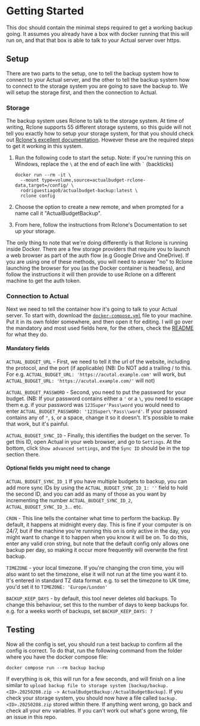 # Getting Started

This doc should contain the minimal steps required to get a working backup going. It assumes you already have a box with docker running that this will run on, and that that box is able to talk to your Actual server over https.

## Setup

There are two parts to the setup, one to tell the backup system how to connect to your Actual server, and the other to tell the backup system how to connect to the storage system you are going to save the backup to. We will setup the storage first, and then the connection to Actual.

### Storage

The backup system uses Rclone to talk to the storage system. At time of writing, Rclone supports 55 different storage systems, so this guide will not tell you exactly how to setup your storage system, for that you should check out [Rclone's excellent documentation](https://rclone.org/docs/). However these are the required steps to get it working in this system.

1. Run the following code to start the setup. Note: if you're running this on Windows, replace the `\` at the end of each line with `` ` `` (backticks)

   ```shell
   docker run --rm -it \
     --mount type=volume,source=actualbudget-rclone-data,target=/config/ \
     rodriguestiago0/actualbudget-backup:latest \
     rclone config
   ```

2. Choose the option to create a new remote, and when prompted for a name call it "ActualBudgetBackup".
3. From here, follow the instructions from Rclone's Documentation to set up your storage.

The only thing to note that we're doing differently is that Rclone is running inside Docker. There are a few storage providers that require you to launch a web browser as part of the auth flow (e.g Google Drive and OneDrive). If you are using one of these methods, you will need to answer "no" to Rclone launching the browser for you (as the Docker container is headless), and follow the instructions it will then provide to use Rclone on a different machine to get the auth token.

### Connection to Actual

Next we need to tell the container how it's going to talk to your Actual server. To start with, download the [`docker-compose.yml`](/docker-compose.yml?raw=1) file to your machine. Put it in its own folder somewhere, and then open it for editing. I will go over the mandatory and most used fields here, for the others, check the [README](/README) for what they do.

#### Mandatory fields

`ACTUAL_BUDGET_URL` - First, we need to tell it the url of the website, including the protocol, and the port (if applicable) (NB: Do NOT add a trailing / to this. For e.g. `ACTUAL_BUDGET_URL: 'https://acutal.example.com'` will work, but `ACTUAL_BUDGET_URL: 'https://acutal.example.com/'` will not)

`ACTUAL_BUDGET_PASSWORD` - Second, you need to put the password for your budget. (NB: If your password contains either a `'` or a `\`, you need to escape them e.g. if your password was `123Super'Pass\word` you would need to enter `ACTUAL_BUDGET_PASSWORD: '123Super\'Pass\\word'`. If your password contains any of `"`, `$`, or a space, change it so it doesn't. It's possible to make that work, but it's painful.

`ACTUAL_BUDGET_SYNC_ID` - Finally, this identifies the budget on the server. To get this ID, open Actual in your web browser, and go to `Settings`. At the bottom, click `Show advanced settings`, and the `Sync ID` should be in the top section there.

#### Optional fields you might need to change

`ACTUAL_BUDGET_SYNC_ID_1` If you have multiple budgets to backup, you can add more sync IDs by using the `ACTUAL_BUDGET_SYNC_ID_1: ''` field to hold the second ID, and you can add as many of those as you want by incrementing the number `ACTUAL_BUDGET_SYNC_ID_2`, `ACTUAL_BUDGET_SYNC_ID_3`... etc.

`CRON` - This line tells the container what time to perform the backup. By default, it happens at midnight every day. This is fine if your computer is on 24/7, but if the machine you're running this on is only active in the day, you might want to change it to happen when you know it will be on. To do this, enter any valid cron string, but note that the default config only allows one backup per day, so making it occur more frequently will overwrite the first backup.

`TIMEZONE` - your local timezone. If you're changing the cron time, you will also want to set the timezone, else it will not run at the time you want it to. It's entered in standard TZ data format. e.g. to set the timezone to UK time, you'd set it to `TIMEZONE: 'Europe/London'`

`BACKUP_KEEP_DAYS` - by default, this tool never deletes old backups. To change this behaviour, set this to the number of days to keep backups for. e.g. for a weeks worth of backups, set `BACKUP_KEEP_DAYS: 7`

## Testing

Now all the config is set, you should run a test backup to confirm all the config is correct. To do that, run the following command from the folder where you have the docker compose file:

```shell
docker compose run --rm backup backup
```

If everything is ok, this will run for a few seconds, and will finish on a line similar to `upload backup file to storage system [backup/backup.<ID>.20250208.zip -> ActualBudgetBackup:/ActualBudgetBackup]`. If you check your storage system, you should now have a file called `backup.<ID>.20250208.zip` stored within there. If anything went wrong, go back and check all your env variables. If you can't work out what's gone wrong, file an issue in this repo.
